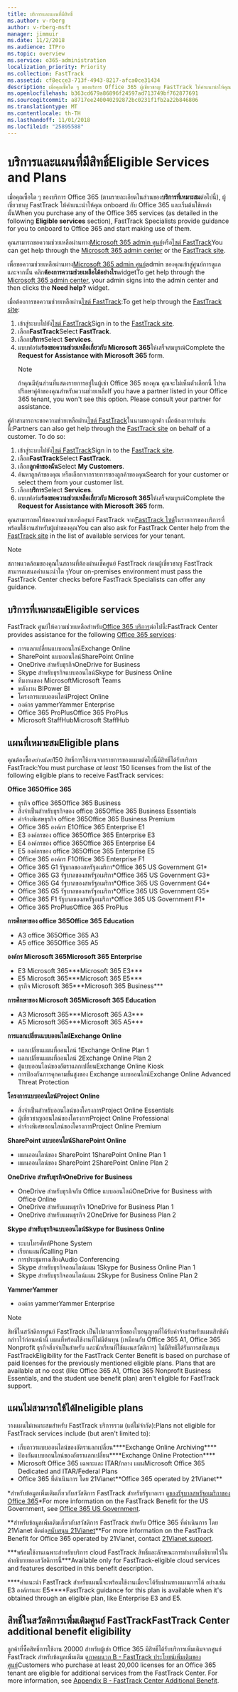 ```yaml
---
title: บริการและแผนที่มีสิทธิ์
ms.author: v-rberg
author: v-rberg-msft
manager: jimmuir
ms.date: 11/2/2018
ms.audience: ITPro
ms.topic: overview
ms.service: o365-administration
localization_priority: Priority
ms.collection: FastTrack
ms.assetid: cf8ecce3-713f-4943-8217-afca0ce31434
description: เมื่อคุณซื้อใด ๆ ของบริการ Office 365 ผู้เชี่ยวชาญ FastTrack ให้คำแนะนำให้คุณ onboard กับ Office 365 และเริ่มต้นใช้เหล่านั้น
ms.openlocfilehash: b363cd679a86896f24597ad713749bf762877691
ms.sourcegitcommit: a8717ee240040292872bc0231f1fb2a22b846806
ms.translationtype: MT
ms.contentlocale: th-TH
ms.lasthandoff: 11/01/2018
ms.locfileid: "25895588"
---
```

# <a name="eligible-services-and-plans"></a><span data-ttu-id="5645c-103">บริการและแผนที่มีสิทธิ์</span><span class="sxs-lookup"><span data-stu-id="5645c-103">Eligible Services and Plans</span></span>

<span data-ttu-id="5645c-104">เมื่อคุณซื้อใด ๆ ของบริการ Office 365 (ตามรายละเอียดในส่วนของ**บริการที่เหมาะสม**ต่อไปนี้), ผู้เชี่ยวชาญ FastTrack ให้คำแนะนำให้คุณ onboard กับ Office 365 และเริ่มต้นใช้เหล่านั้น</span><span class="sxs-lookup"><span data-stu-id="5645c-104">When you purchase any of the Office 365 services (as detailed in the following **Eligible services** section), FastTrack Specialists provide guidance for you to onboard to Office 365 and start making use of them.</span></span> 
  
<span data-ttu-id="5645c-105">คุณสามารถขอความช่วยเหลือผ่านทาง[Microsoft 365 admin ศูนย์](https://go.microsoft.com/fwlink/?linkid=2032704)หรือ[ไซต์ FastTrack](https://go.microsoft.com/fwlink/?linkid=780698)</span><span class="sxs-lookup"><span data-stu-id="5645c-105">You can get help through the [Microsoft 365 admin center](https://go.microsoft.com/fwlink/?linkid=2032704) or the [FastTrack site](https://go.microsoft.com/fwlink/?linkid=780698).</span></span> 

<span data-ttu-id="5645c-106">เพื่อขอความช่วยเหลือผ่านทาง[Microsoft 365 admin ศูนย์](https://go.microsoft.com/fwlink/?linkid=2032704)admin ของคุณเข้าสู่ศูนย์การดูแล และจากนั้น คลิก**ต้องการความช่วยเหลือได้อย่างไร**widget</span><span class="sxs-lookup"><span data-stu-id="5645c-106">To get help through the [Microsoft 365 admin center](https://go.microsoft.com/fwlink/?linkid=2032704), your admin signs into the admin center and then clicks the **Need help?** widget.</span></span> 

<span data-ttu-id="5645c-107">เมื่อต้องการขอความช่วยเหลือผ่าน[ไซต์ FastTrack](https://go.microsoft.com/fwlink/?linkid=780698):</span><span class="sxs-lookup"><span data-stu-id="5645c-107">To get help through the [FastTrack site](https://go.microsoft.com/fwlink/?linkid=780698):</span></span> 
1.  <span data-ttu-id="5645c-108">เข้าสู่ระบบไปยัง[ไซต์ FastTrack](https://go.microsoft.com/fwlink/?linkid=780698)</span><span class="sxs-lookup"><span data-stu-id="5645c-108">Sign in to the [FastTrack site](https://go.microsoft.com/fwlink/?linkid=780698).</span></span> 
2.  <span data-ttu-id="5645c-109">เลือก**FastTrack**</span><span class="sxs-lookup"><span data-stu-id="5645c-109">Select **FastTrack**.</span></span>
3.  <span data-ttu-id="5645c-110">เลือก**บริการ**</span><span class="sxs-lookup"><span data-stu-id="5645c-110">Select **Services**.</span></span>
4.  <span data-ttu-id="5645c-111">แบบฟอร์ม**ร้องขอความช่วยเหลือเกี่ยวกับ Microsoft 365**ให้เสร็จสมบูรณ์</span><span class="sxs-lookup"><span data-stu-id="5645c-111">Complete the **Request for Assistance with Microsoft 365** form.</span></span>
    > [!NOTE]
    >  <span data-ttu-id="5645c-p101">ถ้าคุณมีหุ้นส่วนที่แสดงรายการอยู่ในผู้เช่า Office 365 ของคุณ คุณจะไม่เห็นตัวเลือกนี้ โปรดปรึกษาคู่ค้าของคุณสำหรับความช่วยเหลือ</span><span class="sxs-lookup"><span data-stu-id="5645c-p101">If you have a partner listed in your Office 365 tenant, you won't see this option. Please consult your partner for assistance.</span></span> 

<span data-ttu-id="5645c-p102">คู่ค้าสามารถจะขอความช่วยเหลือผ่าน[ไซต์ FastTrack](https://go.microsoft.com/fwlink/?linkid=780698)ในนามของลูกค้า เมื่อต้องการทำเช่นนี้:</span><span class="sxs-lookup"><span data-stu-id="5645c-p102">Partners can also get help through the [FastTrack site](https://go.microsoft.com/fwlink/?linkid=780698) on behalf of a customer. To do so:</span></span>
1.  <span data-ttu-id="5645c-116">เข้าสู่ระบบไปยัง[ไซต์ FastTrack](https://go.microsoft.com/fwlink/?linkid=780698)</span><span class="sxs-lookup"><span data-stu-id="5645c-116">Sign in to the [FastTrack site](https://go.microsoft.com/fwlink/?linkid=780698).</span></span> 
2.  <span data-ttu-id="5645c-117">เลือก**FastTrack**</span><span class="sxs-lookup"><span data-stu-id="5645c-117">Select **FastTrack**.</span></span>
3.  <span data-ttu-id="5645c-118">เลือก**ลูกค้าของฉัน**</span><span class="sxs-lookup"><span data-stu-id="5645c-118">Select **My Customers**.</span></span>
4.  <span data-ttu-id="5645c-119">ค้นหาลูกค้าของคุณ หรือเลือกจากรายการของลูกค้าของคุณ</span><span class="sxs-lookup"><span data-stu-id="5645c-119">Search for your customer or select them from your customer list.</span></span>
5.  <span data-ttu-id="5645c-120">เลือก**บริการ**</span><span class="sxs-lookup"><span data-stu-id="5645c-120">Select **Services**.</span></span>
6.  <span data-ttu-id="5645c-121">แบบฟอร์ม**ร้องขอความช่วยเหลือเกี่ยวกับ Microsoft 365**ให้เสร็จสมบูรณ์</span><span class="sxs-lookup"><span data-stu-id="5645c-121">Complete the **Request for Assistance with Microsoft 365** form.</span></span>

<span data-ttu-id="5645c-122">คุณสามารถขอให้ขอความช่วยเหลือศูนย์ FastTrack จาก[FastTrack ไซต์](https://go.microsoft.com/fwlink/?linkid=780698)ในรายการของบริการที่พร้อมใช้งานสำหรับผู้เช่าของคุณ</span><span class="sxs-lookup"><span data-stu-id="5645c-122">You can also ask for FastTrack Center help from the [FastTrack site](https://go.microsoft.com/fwlink/?linkid=780698) in the list of available services for your tenant.</span></span> 
> [!NOTE]
> <span data-ttu-id="5645c-123">สภาพแวดล้อมของคุณในสถานที่ต้องผ่านเช็คศูนย์ FastTrack ก่อนผู้เชี่ยวชาญ FastTrack สามารถเสนอคำแนะนำใด ๆ</span><span class="sxs-lookup"><span data-stu-id="5645c-123">Your on-premises environment must pass the FastTrack Center checks before FastTrack Specialists can offer any guidance.</span></span> 
  
## <a name="eligible-services"></a><span data-ttu-id="5645c-124">บริการที่เหมาะสม</span><span class="sxs-lookup"><span data-stu-id="5645c-124">Eligible services</span></span>

<span data-ttu-id="5645c-125">FastTrack ศูนย์ให้ความช่วยเหลือสำหรับ[Office 365 บริการ](https://go.microsoft.com/fwlink/?linkid=2005429)ต่อไปนี้:</span><span class="sxs-lookup"><span data-stu-id="5645c-125">FastTrack Center provides assistance for the following [Office 365 services](https://go.microsoft.com/fwlink/?linkid=2005429):</span></span>
  
- <span data-ttu-id="5645c-126">การแลกเปลี่ยนแบบออนไลน์</span><span class="sxs-lookup"><span data-stu-id="5645c-126">Exchange Online</span></span>
- <span data-ttu-id="5645c-127">SharePoint แบบออนไลน์</span><span class="sxs-lookup"><span data-stu-id="5645c-127">SharePoint Online</span></span>
- <span data-ttu-id="5645c-128">OneDrive สำหรับธุรกิจ</span><span class="sxs-lookup"><span data-stu-id="5645c-128">OneDrive for Business</span></span>
- <span data-ttu-id="5645c-129">Skype สำหรับธุรกิจแบบออนไลน์</span><span class="sxs-lookup"><span data-stu-id="5645c-129">Skype for Business Online</span></span>
- <span data-ttu-id="5645c-130">ทีมงานของ Microsoft</span><span class="sxs-lookup"><span data-stu-id="5645c-130">Microsoft Teams</span></span>
- <span data-ttu-id="5645c-131">พลังงาน BI</span><span class="sxs-lookup"><span data-stu-id="5645c-131">Power BI</span></span>
- <span data-ttu-id="5645c-132">โครงการแบบออนไลน์</span><span class="sxs-lookup"><span data-stu-id="5645c-132">Project Online</span></span>
- <span data-ttu-id="5645c-133">องค์กร yammer</span><span class="sxs-lookup"><span data-stu-id="5645c-133">Yammer Enterprise</span></span> 
- <span data-ttu-id="5645c-134">Office 365 ProPlus</span><span class="sxs-lookup"><span data-stu-id="5645c-134">Office 365 ProPlus</span></span>
- <span data-ttu-id="5645c-135">Microsoft StaffHub</span><span class="sxs-lookup"><span data-stu-id="5645c-135">Microsoft StaffHub</span></span>
    
## <a name="eligible-plans"></a><span data-ttu-id="5645c-136">แผนที่เหมาะสม</span><span class="sxs-lookup"><span data-stu-id="5645c-136">Eligible plans</span></span>

<span data-ttu-id="5645c-137">คุณต้องซื้อ*อย่างน้อย*150 สิทธิ์การใช้งานจากรายการของแผนต่อไปนี้มีสิทธิ์ได้รับบริการ FastTrack:</span><span class="sxs-lookup"><span data-stu-id="5645c-137">You must purchase *at least* 150 licenses from the list of the following eligible plans to receive FastTrack services:</span></span>
  
 <span data-ttu-id="5645c-138">**Office 365**</span><span class="sxs-lookup"><span data-stu-id="5645c-138">**Office 365**</span></span>
  
- <span data-ttu-id="5645c-139">ธุรกิจ office 365</span><span class="sxs-lookup"><span data-stu-id="5645c-139">Office 365 Business</span></span>  
- <span data-ttu-id="5645c-140">สิ่งจำเป็นสำหรับธุรกิจของ office 365</span><span class="sxs-lookup"><span data-stu-id="5645c-140">Office 365 Business Essentials</span></span>  
- <span data-ttu-id="5645c-141">ค่าจ้างพิเศษธุรกิจ office 365</span><span class="sxs-lookup"><span data-stu-id="5645c-141">Office 365 Business Premium</span></span>
- <span data-ttu-id="5645c-142">Office 365 องค์กร E1</span><span class="sxs-lookup"><span data-stu-id="5645c-142">Office 365 Enterprise E1</span></span>
- <span data-ttu-id="5645c-143">E3 องค์กรของ office 365</span><span class="sxs-lookup"><span data-stu-id="5645c-143">Office 365 Enterprise E3</span></span>
- <span data-ttu-id="5645c-144">E4 องค์กรของ office 365</span><span class="sxs-lookup"><span data-stu-id="5645c-144">Office 365 Enterprise E4</span></span>  
- <span data-ttu-id="5645c-145">E5 องค์กรของ office 365</span><span class="sxs-lookup"><span data-stu-id="5645c-145">Office 365 Enterprise E5</span></span>
- <span data-ttu-id="5645c-146">Office 365 องค์กร F1</span><span class="sxs-lookup"><span data-stu-id="5645c-146">Office 365 Enterprise F1</span></span>
- <span data-ttu-id="5645c-147">Office 365 G1 รัฐบาลของสหรัฐอเมริกา\*</span><span class="sxs-lookup"><span data-stu-id="5645c-147">Office 365 US Government G1\*</span></span>
- <span data-ttu-id="5645c-148">Office 365 G3 รัฐบาลของสหรัฐอเมริกา\*</span><span class="sxs-lookup"><span data-stu-id="5645c-148">Office 365 US Government G3\*</span></span>
- <span data-ttu-id="5645c-149">Office 365 G4 รัฐบาลของสหรัฐอเมริกา\*</span><span class="sxs-lookup"><span data-stu-id="5645c-149">Office 365 US Government G4\*</span></span>
- <span data-ttu-id="5645c-150">Office 365 G5 รัฐบาลของสหรัฐอเมริกา\*</span><span class="sxs-lookup"><span data-stu-id="5645c-150">Office 365 US Government G5\*</span></span> 
- <span data-ttu-id="5645c-151">Office 365 F1 รัฐบาลของสหรัฐอเมริกา\*</span><span class="sxs-lookup"><span data-stu-id="5645c-151">Office 365 US Government F1\*</span></span>
- <span data-ttu-id="5645c-152">Office 365 ProPlus</span><span class="sxs-lookup"><span data-stu-id="5645c-152">Office 365 ProPlus</span></span>
    
 <span data-ttu-id="5645c-153">**การศึกษาของ office 365**</span><span class="sxs-lookup"><span data-stu-id="5645c-153">**Office 365 Education**</span></span>
  
- <span data-ttu-id="5645c-154">A3 office 365</span><span class="sxs-lookup"><span data-stu-id="5645c-154">Office 365 A3</span></span>
- <span data-ttu-id="5645c-155">A5 office 365</span><span class="sxs-lookup"><span data-stu-id="5645c-155">Office 365 A5</span></span>

 <span data-ttu-id="5645c-156">**องค์กร Microsoft 365**</span><span class="sxs-lookup"><span data-stu-id="5645c-156">**Microsoft 365 Enterprise**</span></span>
  
- <span data-ttu-id="5645c-157">E3 Microsoft 365\*\*\*</span><span class="sxs-lookup"><span data-stu-id="5645c-157">Microsoft 365 E3\*\*\*</span></span>
- <span data-ttu-id="5645c-158">E5 Microsoft 365\*\*\*</span><span class="sxs-lookup"><span data-stu-id="5645c-158">Microsoft 365 E5\*\*\*</span></span>
- <span data-ttu-id="5645c-159">ธุรกิจ Microsoft 365\*\*\*</span><span class="sxs-lookup"><span data-stu-id="5645c-159">Microsoft 365 Business\*\*\*</span></span>
    
 <span data-ttu-id="5645c-160">**การศึกษาของ Microsoft 365**</span><span class="sxs-lookup"><span data-stu-id="5645c-160">**Microsoft 365 Education**</span></span>
  
- <span data-ttu-id="5645c-161">A3 Microsoft 365\*\*\*</span><span class="sxs-lookup"><span data-stu-id="5645c-161">Microsoft 365 A3\*\*\*</span></span>
- <span data-ttu-id="5645c-162">A5 Microsoft 365\*\*\*</span><span class="sxs-lookup"><span data-stu-id="5645c-162">Microsoft 365 A5\*\*\*</span></span>

 <span data-ttu-id="5645c-163">**การแลกเปลี่ยนแบบออนไลน์**</span><span class="sxs-lookup"><span data-stu-id="5645c-163">**Exchange Online**</span></span>
  
- <span data-ttu-id="5645c-164">แลกเปลี่ยนแผนที่ออนไลน์ 1</span><span class="sxs-lookup"><span data-stu-id="5645c-164">Exchange Online Plan 1</span></span>
- <span data-ttu-id="5645c-165">แลกเปลี่ยนแผนที่ออนไลน์ 2</span><span class="sxs-lookup"><span data-stu-id="5645c-165">Exchange Online Plan 2</span></span> 
- <span data-ttu-id="5645c-166">ตู้แบบออนไลน์ของอัตราแลกเปลี่ยน</span><span class="sxs-lookup"><span data-stu-id="5645c-166">Exchange Online Kiosk</span></span>
- <span data-ttu-id="5645c-167">การป้องกันการคุกคามขั้นสูงของ Exchange แบบออนไลน์</span><span class="sxs-lookup"><span data-stu-id="5645c-167">Exchange Online Advanced Threat Protection</span></span>
    
 <span data-ttu-id="5645c-168">**โครงการแบบออนไลน์**</span><span class="sxs-lookup"><span data-stu-id="5645c-168">**Project Online**</span></span>
  
- <span data-ttu-id="5645c-169">สิ่งจำเป็นสำหรับออนไลน์ของโครงการ</span><span class="sxs-lookup"><span data-stu-id="5645c-169">Project Online Essentials</span></span>  
- <span data-ttu-id="5645c-170">ผู้เชี่ยวชาญออนไลน์ของโครงการ</span><span class="sxs-lookup"><span data-stu-id="5645c-170">Project Online Professional</span></span>
- <span data-ttu-id="5645c-171">ค่าจ้างพิเศษออนไลน์ของโครงการ</span><span class="sxs-lookup"><span data-stu-id="5645c-171">Project Online Premium</span></span>
    
 <span data-ttu-id="5645c-172">**SharePoint แบบออนไลน์**</span><span class="sxs-lookup"><span data-stu-id="5645c-172">**SharePoint Online**</span></span>
  
- <span data-ttu-id="5645c-173">แผนออนไลน์ของ SharePoint 1</span><span class="sxs-lookup"><span data-stu-id="5645c-173">SharePoint Online Plan 1</span></span>
- <span data-ttu-id="5645c-174">แผนออนไลน์ของ SharePoint 2</span><span class="sxs-lookup"><span data-stu-id="5645c-174">SharePoint Online Plan 2</span></span>
    
 <span data-ttu-id="5645c-175">**OneDrive สำหรับธุรกิจ**</span><span class="sxs-lookup"><span data-stu-id="5645c-175">**OneDrive for Business**</span></span>
  
- <span data-ttu-id="5645c-176">OneDrive สำหรับธุรกิจกับ Office แบบออนไลน์</span><span class="sxs-lookup"><span data-stu-id="5645c-176">OneDrive for Business with Office Online</span></span> 
- <span data-ttu-id="5645c-177">OneDrive สำหรับแผนธุรกิจ 1</span><span class="sxs-lookup"><span data-stu-id="5645c-177">OneDrive for Business Plan 1</span></span>
- <span data-ttu-id="5645c-178">OneDrive สำหรับแผนธุรกิจ 2</span><span class="sxs-lookup"><span data-stu-id="5645c-178">OneDrive for Business Plan 2</span></span>
    
 <span data-ttu-id="5645c-179">**Skype สำหรับธุรกิจแบบออนไลน์**</span><span class="sxs-lookup"><span data-stu-id="5645c-179">**Skype for Business Online**</span></span>
  
-  <span data-ttu-id="5645c-180">ระบบโทรศัพท์</span><span class="sxs-lookup"><span data-stu-id="5645c-180">Phone System</span></span> 
-  <span data-ttu-id="5645c-181">เรียกแผนที่</span><span class="sxs-lookup"><span data-stu-id="5645c-181">Calling Plan</span></span> 
-  <span data-ttu-id="5645c-182">การประชุมทางเสียง</span><span class="sxs-lookup"><span data-stu-id="5645c-182">Audio Conferencing</span></span> 
-  <span data-ttu-id="5645c-183">Skype สำหรับธุรกิจออนไลน์แผน 1</span><span class="sxs-lookup"><span data-stu-id="5645c-183">Skype for Business Online Plan 1</span></span>  
-  <span data-ttu-id="5645c-184">Skype สำหรับธุรกิจออนไลน์แผน 2</span><span class="sxs-lookup"><span data-stu-id="5645c-184">Skype for Business Online Plan 2</span></span>
    
 <span data-ttu-id="5645c-185">**Yammer**</span><span class="sxs-lookup"><span data-stu-id="5645c-185">**Yammer**</span></span>
  
- <span data-ttu-id="5645c-186">องค์กร yammer</span><span class="sxs-lookup"><span data-stu-id="5645c-186">Yammer Enterprise</span></span> 
> [!NOTE]
> <span data-ttu-id="5645c-p103">สิทธิ์ในสวัสดิการศูนย์ FastTrack เป็นไปตามการซื้อของใบอนุญาตที่ได้รับค่าจ้างสำหรับแผนสิทธิดังกล่าวไว้ก่อนหน้านี้ แผนที่พร้อมใช้งานที่ไม่มีต้นทุน (เหมือนกับ Office 365 A1, Office 365 Nonprofit ธุรกิจสิ่งจำเป็นสำหรับ และนักเรียนที่ใช้แผนสวัสดิการ) ไม่มีสิทธิได้รับการสนับสนุน FastTrack</span><span class="sxs-lookup"><span data-stu-id="5645c-p103">Eligibility for the FastTrack Center Benefit is based on purchase of paid licenses for the previously mentioned eligible plans. Plans that are available at no cost (like Office 365 A1, Office 365 Nonprofit Business Essentials, and the student use benefit plan) aren't eligible for FastTrack support.</span></span> 
  
## <a name="ineligible-plans"></a><span data-ttu-id="5645c-189">แผนไม่สามารถใช้ได้</span><span class="sxs-lookup"><span data-stu-id="5645c-189">Ineligible plans</span></span>

<span data-ttu-id="5645c-190">วางแผนไม่เหมาะสมสำหรับ FastTrack บริการรวม (แต่ไม่จำกัด):</span><span class="sxs-lookup"><span data-stu-id="5645c-190">Plans not eligible for FastTrack services include (but aren't limited to):</span></span>
  
- <span data-ttu-id="5645c-191">เก็บถาวรแบบออนไลน์ของอัตราแลกเปลี่ยน\*\*\*\*</span><span class="sxs-lookup"><span data-stu-id="5645c-191">Exchange Online Archiving\*\*\*\*</span></span>
- <span data-ttu-id="5645c-192">ป้องกันแบบออนไลน์ของอัตราแลกเปลี่ยน\*\*\*\*</span><span class="sxs-lookup"><span data-stu-id="5645c-192">Exchange Online Protection\*\*\*\*</span></span>
- <span data-ttu-id="5645c-193">Microsoft Office 365 เฉพาะและ ITAR/กลาง แผน</span><span class="sxs-lookup"><span data-stu-id="5645c-193">Microsoft Office 365 Dedicated and ITAR/Federal Plans</span></span>
- <span data-ttu-id="5645c-194">Office 365 ที่ดำเนินการ โดย 21Vianet\*\*</span><span class="sxs-lookup"><span data-stu-id="5645c-194">Office 365 operated by 21Vianet\*\*</span></span>
    
<span data-ttu-id="5645c-195">\*สำหรับข้อมูลเพิ่มเติมเกี่ยวกับสวัสดิการ FastTrack สำหรับรัฐบาลเรา ดู[ของรัฐบาลสหรัฐอเมริกาของ Office 365](https://aka.ms/aboutgovcloud)</span><span class="sxs-lookup"><span data-stu-id="5645c-195">\*For more information on the FastTrack Benefit for the US Government, see [Office 365 US Government](https://aka.ms/aboutgovcloud).</span></span>
  
<span data-ttu-id="5645c-196">\*\*สำหรับข้อมูลเพิ่มเติมเกี่ยวกับสวัสดิการ FastTrack สำหรับ Office 365 ที่ดำเนินการ โดย 21Vianet ติดต่อ[สนับสนุน 21Vianet](https://go.microsoft.com/fwlink/?linkid=852156)</span><span class="sxs-lookup"><span data-stu-id="5645c-196">\*\*For more information on the FastTrack Benefit for Office 365 operated by 21Vianet, contact [21Vianet support](https://go.microsoft.com/fwlink/?linkid=852156).</span></span>
  
<span data-ttu-id="5645c-197">\*\*\*พร้อมใช้งานเฉพาะสำหรับบริการ cloud FastTrack สิทธิ์และลักษณะการทำงานที่อธิบายไว้ในคำอธิบายของสวัสดิการนี้</span><span class="sxs-lookup"><span data-stu-id="5645c-197">\*\*\*Available only for FastTrack-eligible cloud services and features described in this benefit description.</span></span>
  
<span data-ttu-id="5645c-198">\*\*\*\*คำแนะนำ FastTrack สำหรับแผนนี้จะพร้อมใช้งานเมื่อจะได้รับผ่านทางแผนการได้ อย่างเช่น E3 องค์กรและ E5</span><span class="sxs-lookup"><span data-stu-id="5645c-198">\*\*\*\*FastTrack guidance for this plan is available when it's obtained through an eligible plan, like Enterprise E3 and E5.</span></span>
  
## <a name="fasttrack-center-additional-benefit-eligibility"></a><span data-ttu-id="5645c-199">สิทธิ์ในสวัสดิการเพิ่มเติมศูนย์ FastTrack</span><span class="sxs-lookup"><span data-stu-id="5645c-199">FastTrack Center additional benefit eligibility</span></span>

<span data-ttu-id="5645c-p104">ลูกค้าที่ซื้อสิทธิ์การใช้งาน 20000 สำหรับผู้เช่า Office 365 มีสิทธิ์ได้รับบริการเพิ่มเติมจากศูนย์ FastTrack สำหรับข้อมูลเพิ่มเติม ดู[ภาคผนวก B - FastTrack ประโยชน์เพิ่มเติมของศูนย์](O365-fasttrack-additional-benefits.md)</span><span class="sxs-lookup"><span data-stu-id="5645c-p104">Customers who purchase at least 20,000 licenses for an Office 365 tenant are eligible for additional services from the FastTrack Center. For more information, see [Appendix B - FastTrack Center Additional Benefit](O365-fasttrack-additional-benefits.md).</span></span>
  

  

